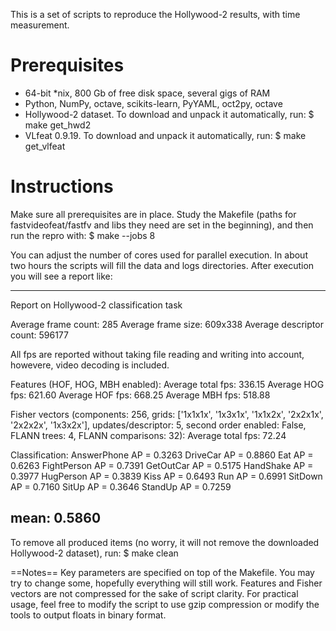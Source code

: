 This is a set of scripts to reproduce the Hollywood-2 results, with time
measurement.

Prerequisites
=====================

 - 64-bit *nix, 800 Gb of free disk space, several gigs of RAM
 - Python, NumPy, octave, scikits-learn, PyYAML, oct2py, octave
 - Hollywood-2 dataset. To download and unpack it automatically, run:
   $ make get_hwd2
 - VLfeat 0.9.19. To download and unpack it automatically, run:
   $ make get_vlfeat

Instructions
=====================

Make sure all prerequisites are in place. Study the Makefile (paths for fastvideofeat/fastfv and libs they need are set in the beginning), and then run the repro with:
$ make --jobs 8

You can adjust the number of cores used for parallel execution. In about two hours the scripts will fill the data and logs directories. After execution you will see a report like:


--------------------------------------------------------------
Report on Hollywood-2 classification task

Average frame count: 285
Average frame size: 609x338
Average descriptor count: 596177

All fps are reported without taking file reading and writing into account, howevere, video decoding is included.

Features (HOF, HOG, MBH enabled):
  Average total fps: 336.15
  Average HOG fps: 621.60
  Average HOF fps: 668.25
  Average MBH fps: 518.88

Fisher vectors (components: 256, grids: ['1x1x1x', '1x3x1x', '1x1x2x', '2x2x1x', '2x2x2x', '1x3x2x'], updates/descriptor: 5, second order enabled: False, FLANN trees: 4, FLANN comparisons: 32):
  Average total fps: 72.24

Classification:
  AnswerPhone           AP = 0.3263
  DriveCar              AP = 0.8860
  Eat                   AP = 0.6263
  FightPerson           AP = 0.7391
  GetOutCar             AP = 0.5175
  HandShake             AP = 0.3977
  HugPerson             AP = 0.3839
  Kiss                  AP = 0.6493
  Run                   AP = 0.6991
  SitDown               AP = 0.7160
  SitUp                 AP = 0.3646
  StandUp               AP = 0.7259

  mean: 0.5860
--------------------------------------------------------------

To remove all produced items (no worry, it will not remove the downloaded Hollywood-2 dataset), run:
$ make clean

==Notes==
Key parameters are specified on top of the Makefile. You may try to change some, hopefully everything will still work.
Features and Fisher vectors are not compressed for the sake of script clarity. For practical usage, feel free to modify the script to use gzip compression or modify the tools to output floats in binary format.
